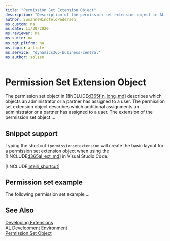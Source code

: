 ```yaml
---
title: "Permission Set Extension Object"
description: "Description of the permission set extension object in AL for Business Central."
author: SusanneWindfeldPedersen
ms.custom: na
ms.date: 11/30/2020
ms.reviewer: na
ms.suite: na
ms.tgt_pltfrm: na
ms.topic: article
ms.service: "dynamics365-business-central"
ms.author: solsen
---
```


# Permission Set Extension Object

The permission set object in [!INCLUDE[d365fin_long_md](includes/d365fin_long_md.md)] describes which objects an administrator or a partner has assigned to a user. The permission set extension object describes which additional assignments an administrator or a partner has assigned to a user. The extension of the permission set object ...


## Snippet support

Typing the shortcut `tpermissionsetextension` will create the basic layout for a permission set extension object when using the [!INCLUDE[d365al_ext_md](../includes/d365al_ext_md.md)] in Visual Studio Code.

[!INCLUDE[intelli_shortcut](includes/intelli_shortcut.md)]

## Permission set example

The following permission set example ...

<!--
```AL
permissionset 50130 MyPermissionSet 
{ 
    Access = Internal; 
    ObsoleteState = No; 
    IncludedPermissionSets = SomeSet; 

    Permissions = 
        codeunitSomeCode = x, 
        tabledata Customer = rim,
        tabledata Vendor = RIm,
        codeunitAccSchedManagement= X; 
} 
```
-->

## See Also

[Developing Extensions](devenv-dev-overview.md)  
[AL Development Environment](devenv-reference-overview.md)  
[Permission Set Object](devenv-permissionset-object.md)